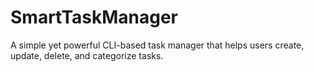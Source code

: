 # SmartTaskManager
A simple yet powerful CLI-based task manager that helps users create, update, delete, and categorize tasks.
